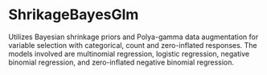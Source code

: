 # ShrikageBayesGlm
Utilizes Bayesian shrinkage priors and Polya-gamma data augmentation for variable selection with categorical, count and zero-inflated responses. The models involved are multinomial regression, logistic regression, negative binomial regression, and zero-inflated negative binomial regression.
